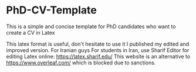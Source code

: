 # PhD-CV-Template
This is a simple and concise template for PhD candidates who want to create a CV in Latex


This latex format is useful, don't hesitate to use it I published my edited and improved version.
For Iranian guys
For students in Iran, use Sharif Editor for editing Latex online: https://latex.sharif.edu/ This website is an alternative to https://www.overleaf.com/ which is blocked due to sanctions.

